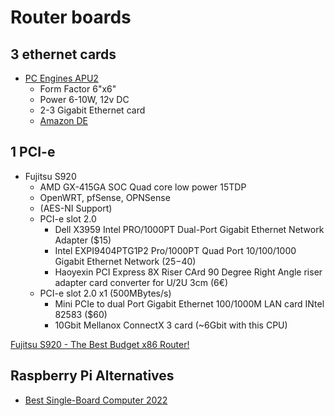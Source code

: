 # Router boards

## 3 ethernet cards

* [PC Engines APU2](https://www.pcengines.ch/apu2.htm)
  * Form Factor 6"x6"
  * Power 6-10W, 12v DC
  * 2-3 Gigabit Ethernet card
  * [Amazon DE](https://www.amazon.de/PC-Engines-APU2E4-System-Board/dp/B09NMDTPK1/)


## 1 PCI-e

* Fujitsu S920 
  * AMD GX-415GA SOC Quad core low power 15TDP
  * OpenWRT, pfSense, OPNSense
  * (AES-NI Support)
  * PCI-e slot 2.0 
    * Dell X3959 Intel PRO/1000PT Dual-Port Gigabit Ethernet Network Adapter ($15)
    * Intel EXPI9404PTG1P2 Pro/1000PT Quad Port 10/100/1000 Gigabit Ethernet Network ($25-$40)
    * Haoyexin PCI Express 8X Riser CArd 90 Degree Right Angle riser adapter card converter for U/2U 3cm (6€) 
  * PCI-e slot 2.0 x1 (500MBytes/s)
    * Mini PCIe to dual Port Gigabit Ethernet 100/1000M LAN card INtel 82583 ($60)
    * 10Gbit Mellanox ConnectX 3 card (~6Gbit with this CPU)

[Fujitsu S920 - The Best Budget x86 Router!](https://www.youtube.com/watch?v=uAxe2pAUY5)

## Raspberry Pi Alternatives

* [Best Single-Board Computer 2022](https://all3dp.com/1/single-board-computer-raspberry-pi-alternative/)

